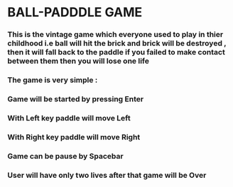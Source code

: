 # BALL-PADDDLE GAME
###  This is the vintage game which everyone used to play in thier childhood i.e ball will hit the brick and brick will be destroyed , then it will fall back to the paddle if you failed to make contact between them then you will lose one life
### The game is very simple :
### Game will be started by pressing Enter
### With Left key paddle will move Left
###  With Right key paddle will move Right
### Game can be pause by Spacebar 
### User will have only two lives after that game will be Over
